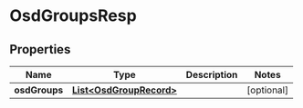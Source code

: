 # OsdGroupsResp

## Properties
Name | Type | Description | Notes
------------ | ------------- | ------------- | -------------
**osdGroups** | [**List&lt;OsdGroupRecord&gt;**](OsdGroupRecord.md) |  |  [optional]
